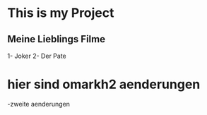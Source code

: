# This is my Project

## Meine Lieblings Filme
1- Joker
2- Der Pate


# hier sind omarkh2 aenderungen
-zweite aenderungen
